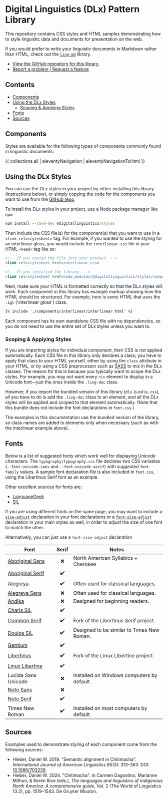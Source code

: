 # Digital Linguistics (DLx) Pattern Library

This repository contains CSS styles and HTML samples demonstrating how to style linguistic data and documents for presentation on the web.

If you would prefer to write your linguistic documents in Markdown rather than HTML, check out the [`ling-md`][ling-md] library.

- [View the GitHub repository for this library.][GitHub]
- [Report a problem | Request a feature][issues]

## Contents

- [Components](#components)
- [Using the DLx Styles](#using-the-dlx-styles)
  - [Scoping \& Applying Styles](#scoping--applying-styles)
- [Fonts](#fonts)
- [Sources](#sources)

## Components

Styles are available for the following types of components commonly found in linguistic documents:

<!-- Hide the 'Home' option in the components list. -->
<style>
.body-nav li:first-child {
  display: none;
}
</style>

<nav class=body-nav>
  {{ collections.all | eleventyNavigation | eleventyNavigationToHtml }}
</nav>

## Using the DLx Styles

You can use the DLx styles in your project by either installing this library (instructions below), or simply copying the code for the components you want to use from the [GitHub repo][GitHub].

To install the DLx styles in your project, use a Node package manager like `npm`:

```cmd
npm install --save-dev @digitallinguistics/styles
```

Then include the CSS file(s) for the component(s) that you want to use in a `<link rel=stylesheet>` tag. For example, if you wanted to use the styling for an interlinear gloss, you would include the `interlinear.css` file in your HTML `<head>` tag like so:

```html
<!-- If you copied the file into your project. -->
<link rel=stylesheet href=interlinear.css>

<!-- If you installed the library. -->
<link rel=stylesheet href=node_modules/@digitallinguistics/styles/components/interlinear/interlinear.css>
```

Next, make sure your HTML is formatted correctly so that the DLx styles will work. Each component in this library has example markup showing how the HTML should be structured. For example, here is some HTML that uses the `.igl` ('interlinear gloss') class.

```html
{% include './components/interlinear/interlinear.html' %}
```

Each component has its own standalone CSS file with no dependencies, so you do not need to use the entire set of DLx styles unless you want to.

### Scoping & Applying Styles

If you are importing styles for individual component, their CSS is _not_ applied automatically. Each CSS file in this library only declares a class; you have to apply that class to your HTML yourself, either by using the `class` attribute in your HTML, or by using a CSS preprocessor such as [SASS] to mix in the DLx classes. The reason for this is because you typically want to scope the DLx styles. For example, you may not want every `<i>` element to display in a Unicode font—just the ones inside the `.ling-doc` class.

However, if you import the bundled version of this library (`dlx.bundle.css`), all you have to do is add the `.ling-doc` class to an element, and all the DLx styles will be applied and scoped to that element automatically. (Note that this bundle does not include the font declarations in `font.css`.)

The examples in this documentation use the bundled version of the library, so class names are added to elements only when necessary (such as with the interlinear example above).

## Fonts

Below is a list of suggested fonts which work well for displaying Unicode characters. The `typography/typography.css` file declares two CSS variables (`--font-unicode-sans` and `--font-unicode-serif`) with suggested `font-family` values. A sample font declaration file is also included in `font.css`, using the Libertinus Serif font as an example.

Other excellent sources for fonts are:

- [LanguageGeek]
- [SIL]

If you are using different fonts on the same page, you may want to include a [`size-adjust`][size-adjust] declaration in your font declarations or a [`font-size-adjust`][font-size-adjust] declaration in your main styles as well, in order to adjust the size of one font to match the other.

Alternatively, you can just use a `font-size-adjust` declaration

| Font                           | Serif | Notes                                      |
| ------------------------------ | :---: | ------------------------------------------ |
| [Aboriginal Sans][Aboriginal]  |   ❌   | North American Syllabics + Cherokee        |
| [Aboriginal Serif][Aboriginal] |   ✔️   |                                            |
| [Alegreya]                     |   ✔️   | Often used for classical languages.        |
| [Alegreya Sans][Alegreya]      |   ❌   | Often used for classical languages.        |
| [Andika]                       |   ❌   | Designed for beginning readers.            |
| [Charis SIL]                   |   ✔️   |                                            |
| [Common Serif]                 |   ✔️   | Fork of the Libertinus Serif project.      |
| [Doulos SIL]                   |   ✔️   | Designed to be similar to Times New Roman. |
| [Gentium]                      |   ✔️   |                                            |
| [Libertinus]                   |   ✔️   | Fork of the Linux Libertine project.       |
| [Linux Libertine]              |   ✔️   |                                            |
| Lucida Sans Unicode            |   ❌   | Installed on Windows computers by default. |
| [Noto Sans][Noto]              |   ❌   |                                            |
| [Noto Serif][Noto]             |   ✔️   |                                            |
| Times New Roman                |   ✔️   | Installed on most computers by default.    |

## Sources

Examples used to demonstrate styling of each component come from the following sources:

- Hieber, Daniel W. 2019. "Semantic alignment in Chitimacha". <cite>International Journal of American Linguistics</cite> 85(3): 313–363. DOI: [10.1086/703239](https://doi.org/10.1086/703239).
- Hieber, Daniel W. 2024. "Chitimacha". In Carmen Dagostino, Marianne Mithun, & Keren Rice (eds.), <cite>The languages and linguistics of indigenous North America: A comprehensive guide</cite>, Vol. 2 (The World of Linguistics 13.2), pp. 1519–1543. De Gruyter Mouton.

<!-- LINKS -->
[Aboriginal]:       https://www.languagegeek.com/font/fontdownload.html#Full_Unicode
[Alegreya]:         https://huertatipografica.com/en/fonts/alegreya-ht-pro
[Andika]:           https://software.sil.org/andika/
[Charis SIL]:       https://software.sil.org/charis/
[Common Serif]:     https://github.com/StefanPeev/Common-Serif
[Doulos SIL]:       https://software.sil.org/doulos/
[font-size-adjust]: https://developer.mozilla.org/en-US/docs/Web/CSS/font-size-adjust
[Gentium]:          https://software.sil.org/gentium/
[GitHub]:           https://github.com/digitallinguistics/styles/
[issues]:           https://github.com/digitallinguistics/styles/issues
[LanguageGeek]:     https://www.languagegeek.com/font/fontdownload.html
[Libertinus]:       https://github.com/alerque/libertinus
[ling-md]:          https://github.com/digitallinguistics/ling-md/
[Linux Libertine]:  https://www.fontsquirrel.com/fonts/linux-libertine
[Noto]:             https://fonts.google.com/noto
[SASS]:             https://sass-lang.com/
[SIL]:              https://software.sil.org/fonts/
[size-adjust]:      https://developer.mozilla.org/en-US/docs/Web/CSS/@font-face/size-adjust
